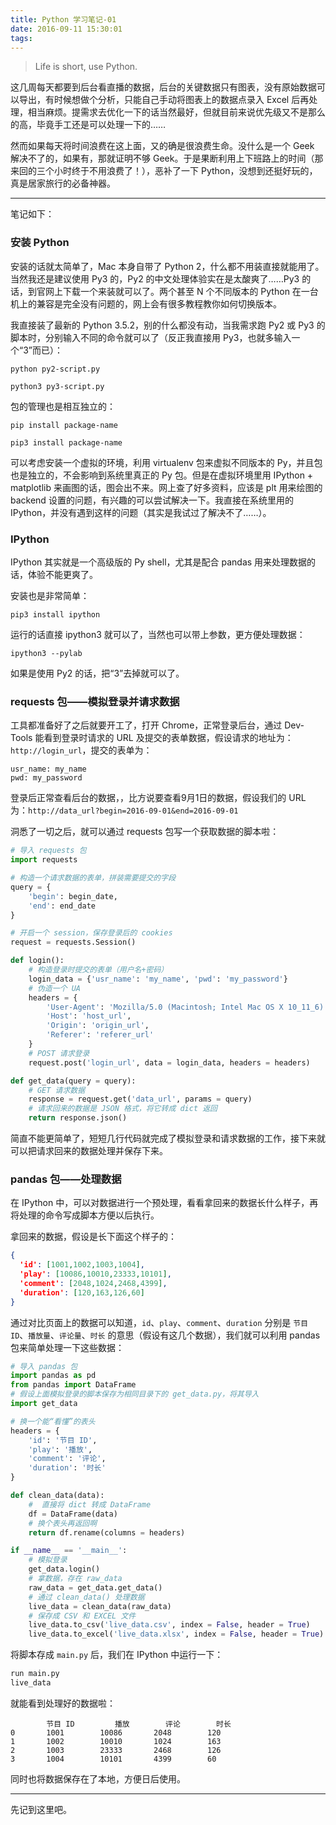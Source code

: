 ```yaml
---
title: Python 学习笔记-01
date: 2016-09-11 15:30:01
tags:
---
```


>Life is short, use Python.

这几周每天都要到后台看直播的数据，后台的关键数据只有图表，没有原始数据可以导出，有时候想做个分析，只能自己手动将图表上的数据点录入 Excel 后再处理，相当麻烦。提需求去优化一下的话当然最好，但就目前来说优先级又不是那么的高，毕竟手工还是可以处理一下的……

然而如果每天将时间浪费在这上面，又的确是很浪费生命。没什么是一个 Geek 解决不了的，如果有，那就证明不够 Geek。于是果断利用上下班路上的时间（那来回的三个小时终于不用浪费了！），恶补了一下 Python，没想到还挺好玩的，真是居家旅行的必备神器。

---

笔记如下：

### 安装 Python

安装的话就太简单了，Mac 本身自带了 Python 2，什么都不用装直接就能用了。当然我还是建议使用 Py3 的，Py2 的中文处理体验实在是太酸爽了……Py3 的话，到官网上下载一个来装就可以了。两个甚至 N 个不同版本的 Python 在一台机上的兼容是完全没有问题的，网上会有很多教程教你如何切换版本。

我直接装了最新的 Python 3.5.2，别的什么都没有动，当我需求跑 Py2 或 Py3 的脚本时，分别输入不同的命令就可以了（反正我直接用 Py3，也就多输入一个“3”而已）：

```shell
python py2-script.py

python3 py3-script.py
```

包的管理也是相互独立的：

```shell
pip install package-name

pip3 install package-name
```

可以考虑安装一个虚拟的环境，利用 virtualenv 包来虚拟不同版本的 Py，并且包也是独立的，不会影响到系统里真正的 Py 包。但是在虚拟环境里用 IPython + matplotlib 来画图的话，图会出不来。网上查了好多资料，应该是 plt 用来绘图的 backend 设置的问题，有兴趣的可以尝试解决一下。我直接在系统里用的 IPython，并没有遇到这样的问题（其实是我试过了解决不了……）。

### IPython

IPython 其实就是一个高级版的 Py shell，尤其是配合 pandas 用来处理数据的话，体验不能更爽了。

安装也是非常简单：

```shell
pip3 install ipython
```

运行的话直接 ipython3 就可以了，当然也可以带上参数，更方便处理数据：

```shell
ipython3 --pylab
```

如果是使用 Py2 的话，把“3”去掉就可以了。

### requests 包——模拟登录并请求数据

工具都准备好了之后就要开工了，打开 Chrome，正常登录后台，通过 Dev-Tools 能看到登录时请求的 URL 及提交的表单数据，假设请求的地址为：`http://login_url`，提交的表单为：

```
usr_name: my_name
pwd: my_password
```

登录后正常查看后台的数据，，比方说要查看9月1日的数据，假设我们的 URL 为：`http://data_url?begin=2016-09-01&end=2016-09-01`

洞悉了一切之后，就可以通过 requests 包写一个获取数据的脚本啦：

```py
# 导入 requests 包
import requests

# 构造一个请求数据的表单，拼装需要提交的字段
query = {
    'begin': begin_date,
    'end': end_date
}

# 开启一个 session，保存登录后的 cookies
request = requests.Session()

def login():
    # 构造登录时提交的表单（用户名+密码）
    login_data = {'usr_name': 'my_name', 'pwd': 'my_password'}
    # 伪造一个 UA
    headers = {
        'User-Agent': 'Mozilla/5.0 (Macintosh; Intel Mac OS X 10_11_6) AppleWebKit/537.36 (KHTML, like Gecko) Chrome/52.0.2743.116 Safari/537.36',
        'Host': 'host_url',
        'Origin': 'origin_url',
        'Referer': 'referer_url'
    }
    # POST 请求登录
    request.post('login_url', data = login_data, headers = headers)

def get_data(query = query):
    # GET 请求数据
    response = request.get('data_url', params = query)
    # 请求回来的数据是 JSON 格式，将它转成 dict 返回
    return response.json()
```

简直不能更简单了，短短几行代码就完成了模拟登录和请求数据的工作，接下来就可以把请求回来的数据处理并保存下来。

### pandas 包——处理数据

在 IPython 中，可以对数据进行一个预处理，看看拿回来的数据长什么样子，再将处理的命令写成脚本方便以后执行。

拿回来的数据，假设是长下面这个样子的：

```json
{
  'id': [1001,1002,1003,1004],
  'play': [10086,10010,23333,10101],
  'comment': [2048,1024,2468,4399],
  'duration': [120,163,126,60]
}
```



通过对比页面上的数据可以知道，`id`、`play`、`comment`、`duration` 分别是 `节目 ID`、`播放量`、`评论量`、`时长` 的意思（假设有这几个数据），我们就可以利用 pandas 包来简单处理一下这些数据：

```py
# 导入 pandas 包
import pandas as pd
from pandas import DataFrame
# 假设上面模拟登录的脚本保存为相同目录下的 get_data.py，将其导入
import get_data

# 换一个能“看懂”的表头
headers = {
    'id': '节目 ID',
    'play': '播放',
    'comment': '评论',
    'duration': '时长'
}

def clean_data(data):
    #  直接将 dict 转成 DataFrame
    df = DataFrame(data)
    # 换个表头再返回啊
    return df.rename(columns = headers)

if __name__ == '__main__':
    # 模拟登录
    get_data.login()
    # 拿数据，存在 raw_data
    raw_data = get_data.get_data()
    # 通过 clean_data() 处理数据
    live_data = clean_data(raw_data)
    # 保存成 CSV 和 EXCEL 文件
    live_data.to_csv('live_data.csv', index = False, header = True)
    live_data.to_excel('live_data.xlsx', index = False, header = True)
```

将脚本存成 `main.py` 后，我们在 IPython 中运行一下：

```py
run main.py
live_data
```

就能看到处理好的数据啦：

```
        节目 ID         播放        评论        时长
0       1001        10086       2048        120
1       1002        10010       1024        163
2       1003        23333       2468        126
3       1004        10101       4399        60
```

同时也将数据保存在了本地，方便日后使用。

---

先记到这里吧。
